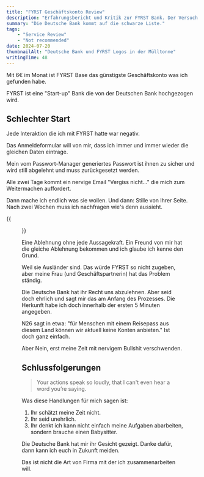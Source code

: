 ```yaml
---
title: "FYRST Geschäftskonto Review"
description: "Erfahrungsbericht und Kritik zur FYRST Bank. Der Versuch ein Konto zu Eröffnen."
summary: "Die Deutsche Bank kommt auf die schwarze Liste."
tags:
    - "Service Review"
    - "Not recommended"
date: 2024-07-20
thumbnailAlt: "Deutsche Bank und FYRST Logos in der Mülltonne"
writingTime: 48
---
```


Mit 6€ im Monat ist FYRST Base das günstigste Geschäftskonto was ich
gefunden habe.

FYRST ist eine "Start-up" Bank die von der Deutschen Bank hochgezogen wird.

## Schlechter Start

Jede Interaktion die ich mit FYRST hatte war negativ.

Das Anmeldeformular will von mir, dass ich immer und immer wieder die
gleichen Daten eintrage.

Mein vom Passwort-Manager generiertes Passwort ist ihnen zu sicher und wird
still abgelehnt und muss zurückgesetzt werden.

Alle zwei Tage kommt ein nervige Email "Vergiss nicht…" die mich zum
Weitermachen auffordert.

Dann mache ich endlich was sie wollen.
Und dann: Stille von Ihrer Seite.
Nach zwei Wochen muss ich nachfragen wie's denn aussieht.

{{<figure src="./rejection.de.png" class="w-8/12" alt="Ablehnungsnachricht">}}

Eine Ablehnung ohne jede Aussagekraft.
Ein Freund von mir hat die gleiche Ablehnung bekommen und ich glaube ich
kenne den Grund.

Weil sie Ausländer sind.
Das würde FYRST so nicht zugeben, aber meine Frau (und Geschäftspartnerin)
hat das Problem ständig.

Die Deutsche Bank hat ihr Recht uns abzulehnen.
Aber seid doch ehrlich und sagt mir das am Anfang des Prozesses.
Die Herkunft habe ich doch innerhalb der ersten 5 Minuten angegeben.

N26 sagt in etwa: "für Menschen mit einem Reisepass aus diesem Land können
wir aktuell keine Konten anbieten."
Ist doch ganz einfach.

Aber Nein, erst meine Zeit mit nervigem Bullshit verschwenden.

## Schlussfolgerungen

> Your actions speak so loudly, that I can't even hear a word you’re saying.

Was diese Handlungen für mich sagen ist:

1. Ihr schätzt meine Zeit nicht.
2. Ihr seid unehrlich.
3. Ihr denkt ich kann nicht einfach meine Aufgaben abarbeiten, sondern
   brauche einen Babysitter.

Die Deutsche Bank hat mir ihr Gesicht gezeigt.
Danke dafür, dann kann ich euch in Zukunft meiden.

Das ist nicht die Art von Firma mit der ich zusammenarbeiten will.
